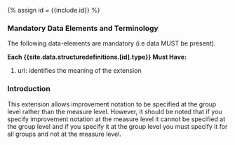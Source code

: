 {% assign id = {{include.id}} %}
<!--Begin Generated Intro Tag (DO NOT REMOVE)-->
### Mandatory Data Elements and Terminology
The following data-elements are mandatory (i.e data MUST be present).

**Each {{site.data.structuredefinitions.[id].type}} Must Have:**
1. url: identifies the meaning of the extension

<!--End Generated Intro (DO NOT REMOVE)-->


<!-- StructureDefinition-extension-groupImprovementNotation-intro.md  -->
### Introduction

This extension allows improvement notation to be specified at the group level rather than the measure level. However, it should be noted that if you specify improvement notation at the measure level it cannot be specified at the group level and if you specify it at the group level you must specify it for all groups and not at the measure level.
